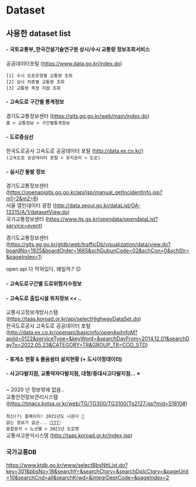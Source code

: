 # Dataset

## 사용한 dataset list
#### - 국토교통부_한국건설기술연구원 상시/수시 교통량 정보조회서비스 <br/>
공공데이터포털 (https://www.data.go.kr/index.do)
```
[1] 수시 도로유형별 교통량 조회 
[2] 상시 차종별 교통량 조회 
[3] 교통량 측정 지점 조회 
```

#### - 고속도로 구간별 통계정보 <br/>
경기도교통정보센터 (https://gits.gg.go.kr/web/main/index.do) <br/>
`홈 > 교통정보 > 구간별통계정보`

#### - 도로중심선 <br/>
한국도로공사 고속도로 공공데이터 포털 (http://data.ex.co.kr/) <br/>
`(고속도로 공공데이터 포털 > 유지관리 > 도로)`

#### - 실시간 돌발 정보
경기도교통정보센터 (https://openapigits.gg.go.kr/api/jsp/manual_getIncidentInfo.jsp?m1=2&m2=6) <br/>
서울 열린데이터 광장 (http://data.seoul.go.kr/dataList/OA-13315/A/1/datasetView.do) <br/>
국가교통정보센터 (https://www.its.go.kr/opendata/opendataList?service=event)<br/>

경기도교통정보센터 (https://gits.gg.go.kr/gtdb/web/trafficDb/visualization/data/view.do?boardNo=1925&boardOrder=1665&schGubunCode=02&schCon=0&schStr=&pageIndex=1) <br/>

open api 다 막혀있다. 왜일까.? 😔

#### - 고속도로구간별 도로위험지수정보
#### - 고속도로 출입시설 위치정보 << ..
교통사고정보개방시스템 (https://taas.koroad.or.kr/api/selectHighwayDataSet.do) <br/>
한국도로공사 고속도로 공공데이터 포털 (http://data.ex.co.kr/openapi/basicinfo/openApiInfoM?apiId=0122&serviceType=&keyWord=&searchDayFrom=2014.12.01&searchDayTo=2022.05.23&CATEGORY=TR&GROUP_TR=COD_STD)

#### - 휴게소 현황 & 졸음쉼터 설치현황 (+ 도시이정데이터)

#### - 사고다발지점, 교통약자다발지점, 대형/중대사고다발지점... ⭐
~ 2020 년 정보밖에 없음.. </br>
교통안전정보관리시스템 (https://tmacs.kotsa.or.kr/web/TG/TG300/TG3100/Tg2127.jsp?mid=S1810#) </br>
</br>
`최신(?) 홈페이지! 2021년도 나온다 🤗` </br>
`없는 정보가 없군... 🔽🔽🔽🔽` </br> 
`융합분석 > 노선별 > 2021년 도로명` </br> 
교통사고분석시스템 (http://taas.koroad.or.kr/index.jsp)


### 국가교통DB
https://www.ktdb.go.kr/www/selectBbsNttList.do?key=301&bbsNo=18&searchY=&searchCtgry=&searchDplcCtgry=&pageUnit=10&searchCnd=all&searchKrwd=&integrDeptCode=&pageIndex=2

